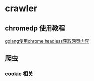 # crawler

## chromedp 使用教程

[golang使用chrome headless获取网页内容](http://tech.mojotv.cn/2018/12/26/chromedp-tutorial-for-golang)

## 爬虫

### cookie 相关
